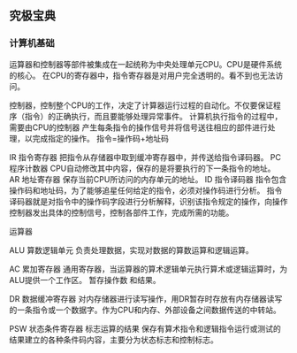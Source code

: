 ## 究极宝典

### 计算机基础

运算器和控制器等部件被集成在一起统称为中央处理单元CPU。CPU是硬件系统的核心。
在CPU的寄存器中，指令寄存器是对用户完全透明的。看不到也无法访问。

控制器，控制整个CPU的工作，决定了计算器运行过程的自动化。不仅要保证程序（指令）的正确执行，而且要能够处理异常事件。
计算机执行指令的过程中，需要由CPU的控制器 产生每条指令的操作信号并将信号送往相应的部件进行处理，以完成指定的操作。 
指令=操作码+地址码

IR 指令寄存器 把指令从存储器中取到缓冲寄存器中，并传送给指令译码器。
PC 程序计数器 CPU自动修改其中内容，保存的是将要执行的下一条指令的地址。
AR 地址寄存器 保存当前CPU所访问的内存单元的地址。
ID 指令译码器 指令包含操作码和地址码，为了能够追星任何给定的指令，必须对操作码进行分析。 指令译码器就是对指令中的操作码字段进行分析解释，识别该指令规定的操作，向操作控制器发出具体的控制信号，控制各部件工作，完成所需的功能。


运算器

ALU 算数逻辑单元  负责处理数据，实现对数据的算数运算和逻辑运算。 

AC 累加寄存器   通用寄存器，当运算器的算术逻辑单元执行算术或逻辑运算时，为ALU提供一个工作区。  暂存操作数 和结果。

DR 数据缓冲寄存器   对内存储器进行读写操作，用DR暂存时存放有内存储器读写的一条指令或一个数据字。作为CPU和内存、外部设备之间数据传送的中转站。 

PSW 状态条件寄存器   标志运算的结果 保存有算术指令和逻辑指令运行或测试的结果建立的各种条件码内容，主要分为状态标志和控制标志。